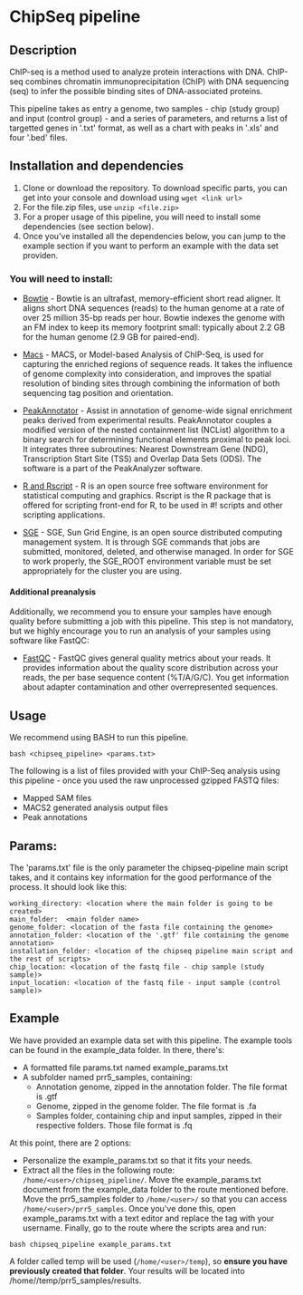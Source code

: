 # **ChipSeq pipeline**

## **Description**
ChIP-seq is a method used to analyze protein interactions with DNA. ChIP-seq combines chromatin immunoprecipitation (ChIP) with DNA sequencing (seq) to infer the possible binding sites of DNA-associated proteins.

This pipeline takes as entry a genome, two samples - chip (study group) and input (control group) - and a series of parameters, and returns a list of targetted genes in '.txt' format, as well as a chart with peaks in '.xls' and four '.bed' files.

## **Installation and dependencies**

1. Clone or download the repository. To download specific parts, you can get into your console and download using `wget <link url>`
2. For the file.zip files, use `unzip <file.zip>`
3. For a proper usage of this pipeline, you will need to install some dependencies (see section below).
4. Once you've installed all the dependencies below, you can jump to the example section if you want to perform an example with the data set providen.

### **You will need to install:**

- [Bowtie](https://sourceforge.net/projects/bowtie-bio/files/bowtie/1.2.2) - Bowtie is an ultrafast, memory-efficient short read aligner. It aligns short DNA sequences (reads) to the human genome at a rate of over 25 million 35-bp reads per hour. Bowtie indexes the genome with an FM index to keep its memory footprint small: typically about 2.2 GB for the human genome (2.9 GB for paired-end).

- [Macs](https://github.com/taoliu/MACS) - MACS, or Model-based Analysis of ChIP-Seq, is used for capturing the enriched regions of sequence reads. It takes the influence of genome complexity into consideration, and improves the spatial resolution of binding sites through combining the information of both sequencing tag position and orientation.

- [PeakAnnotator](https://www.ebi.ac.uk/research/bertone/software) - Assist in annotation of genome-wide signal enrichment peaks derived from experimental results. PeakAnnotator couples a modified version of the nested containment list (NCList) algorithm to a binary search for determining functional elements proximal to peak loci. It integrates three subroutines: Nearest Downstream Gene (NDG), Transcription Start Site (TSS) and Overlap Data Sets (ODS). The software is a part of the PeakAnalyzer software.

- [R and Rscript](https://stat.ethz.ch/R-manual/R-devel/library/utils/html/Rscript.html) - R is an open source free software environment for statistical computing and graphics. Rscript is the R package that is offered for scripting front-end for R, to be used in #! scripts and other scripting applications.

- [SGE](http://genomics.princeton.edu/support/grids/sge.shtml) - SGE, Sun Grid Engine, is an open source distributed computing management system. It is through SGE commands that jobs are submitted, monitored, deleted, and otherwise managed. In order for SGE to work properly, the SGE_ROOT environment variable must be set appropriately for the cluster you are using.

#### Additional preanalysis

Additionally, we recommend you to ensure your samples have enough quality before submitting a job with this pipeline. This step is not mandatory, but we highly encourage you to run an analysis of your samples using software like FastQC:

- [FastQC](https://www.bioinformatics.babraham.ac.uk/projects/fastqc/) - FastQC gives general quality metrics about your reads. It provides information about the quality score distribution across your reads, the per base sequence content (%T/A/G/C). You get information about adapter contamination and other overrepresented sequences.

## **Usage**

We recommend using BASH to run this pipeline.

`bash <chipseq_pipeline> <params.txt>`

The following is a list of files provided with your ChIP-Seq analysis using this pipeline - once you used the raw unprocessed gzipped FASTQ files:

- Mapped SAM files
- MACS2 generated analysis output files
- Peak annotations


## **Params:**

The 'params.txt' file is the only parameter the chipseq-pipeline main script takes, and it contains key information for the good performance of the process. It should look like this:

```
working_directory: <location where the main folder is going to be created> 
main_folder:  <main folder name>
genome_folder: <location of the fasta file containing the genome>
annotation_folder: <location of the '.gtf' file containing the genome annotation>
installation_folder: <location of the chipseq pipeline main script and the rest of scripts>
chip_location: <location of the fastq file - chip sample (study sample)>
input_location: <location of the fastq file - input sample (control sample)>
```

## **Example**

We have provided an example data set with this pipeline. The example tools can be found in the example_data folder. In there, there's:

- A formatted file params.txt named example_params.txt
- A subfolder named prr5_samples, containing:
  - Annotation genome, zipped in the annotation folder. The file format is .gtf
  - Genome, zipped in the genome folder. The file format is .fa
  - Samples folder, containing chip and input samples, zipped in their respective folders. Those file format is .fq
  
At this point, there are 2 options:

- Personalize the example_params.txt so that it fits your needs.
- Extract all the files in the following route: `/home/<user>/chipseq_pipeline/`. Move the example_params.txt document from the example_data folder to the route mentioned before. Move the prr5_samples folder to `/home/<user>/` so that you can access `/home/<user>/prr5_samples`. Once you've done this, open example_params.txt with a text editor and replace the tag <user> with your username. Finally, go to the route where the scripts area and run:

`bash chipseq_pipeline example_params.txt`

A folder called temp will be used (`/home/<user>/temp`), so **ensure you have previously created that folder**. Your results will be located into /home/<user>/temp/prr5_samples/results.

